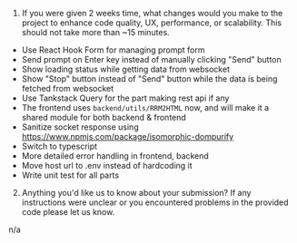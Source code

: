 1. If you were given 2 weeks time, what changes would you make to the project to enhance code quality, UX, performance, or scalability. This should not take more than ~15 minutes.

- Use React Hook Form for managing prompt form
- Send prompt on Enter key instead of manually clicking "Send" button
- Show loading status while getting data from websocket
- Show "Stop" button instead of "Send" button while the data is being fetched from websocket
- Use Tankstack Query for the part making rest api if any
- The frontend uses `backend/utils/RRM2HTML` now, and will make it a shared module for both backend & frontend
- Sanitize socket response using https://www.npmjs.com/package/isomorphic-dompurify
- Switch to typescript
- More detailed error handling in frontend, backend
- Move host url to .env instead of hardcoding it
- Write unit test for all parts

2. Anything you'd like us to know about your submission? If any instructions were unclear or you encountered problems in the provided code please let us know.

n/a